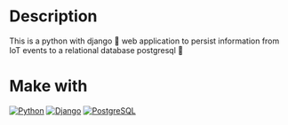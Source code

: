 # Description
This is a python with django 🐍 web application to persist information from IoT events to a relational database postgresql 🐘

# Make with
[![Python](https://img.shields.io/badge/python-2b5b84?style=for-the-badge&logo=python&logoColor=white&labelColor=000000)]()
[![Django](https://img.shields.io/badge/django-44B78B?style=for-the-badge&logo=django&logoColor=white&labelColor=000000)]()
[![PostgreSQL](https://img.shields.io/badge/postgresql-699eca?style=for-the-badge&logo=postgresql&logoColor=white&labelColor=000000)]()